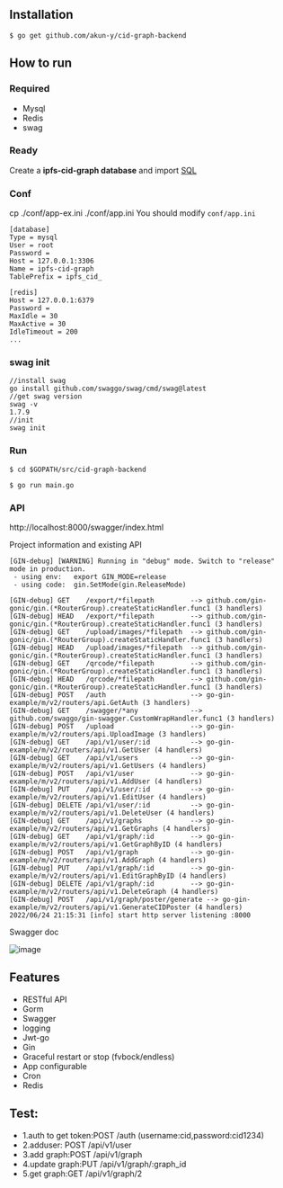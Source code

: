 ## Installation
```
$ go get github.com/akun-y/cid-graph-backend
```

## How to run

### Required

- Mysql
- Redis
- swag

### Ready

Create a **ipfs-cid-graph database** and import [SQL](https://github.com/akun-y/cid-graph-backend/blob/master/docs/sql/blog.sql)

### Conf
cp ./conf/app-ex.ini ./conf/app.ini
You should modify `conf/app.ini`

```
[database]
Type = mysql
User = root
Password =
Host = 127.0.0.1:3306
Name = ipfs-cid-graph
TablePrefix = ipfs_cid_

[redis]
Host = 127.0.0.1:6379
Password =
MaxIdle = 30
MaxActive = 30
IdleTimeout = 200
...
```

### swag init
```
//install swag
go install github.com/swaggo/swag/cmd/swag@latest
//get swag version
swag -v
1.7.9
//init
swag init
```
### Run
```
$ cd $GOPATH/src/cid-graph-backend

$ go run main.go 
```

### API

http://localhost:8000/swagger/index.html

Project information and existing API

```
[GIN-debug] [WARNING] Running in "debug" mode. Switch to "release" mode in production.
 - using env:   export GIN_MODE=release
 - using code:  gin.SetMode(gin.ReleaseMode)

[GIN-debug] GET    /export/*filepath         --> github.com/gin-gonic/gin.(*RouterGroup).createStaticHandler.func1 (3 handlers)
[GIN-debug] HEAD   /export/*filepath         --> github.com/gin-gonic/gin.(*RouterGroup).createStaticHandler.func1 (3 handlers)
[GIN-debug] GET    /upload/images/*filepath  --> github.com/gin-gonic/gin.(*RouterGroup).createStaticHandler.func1 (3 handlers)
[GIN-debug] HEAD   /upload/images/*filepath  --> github.com/gin-gonic/gin.(*RouterGroup).createStaticHandler.func1 (3 handlers)
[GIN-debug] GET    /qrcode/*filepath         --> github.com/gin-gonic/gin.(*RouterGroup).createStaticHandler.func1 (3 handlers)
[GIN-debug] HEAD   /qrcode/*filepath         --> github.com/gin-gonic/gin.(*RouterGroup).createStaticHandler.func1 (3 handlers)
[GIN-debug] POST   /auth                     --> go-gin-example/m/v2/routers/api.GetAuth (3 handlers)
[GIN-debug] GET    /swagger/*any             --> github.com/swaggo/gin-swagger.CustomWrapHandler.func1 (3 handlers)
[GIN-debug] POST   /upload                   --> go-gin-example/m/v2/routers/api.UploadImage (3 handlers)
[GIN-debug] GET    /api/v1/user/:id          --> go-gin-example/m/v2/routers/api/v1.GetUser (4 handlers)
[GIN-debug] GET    /api/v1/users             --> go-gin-example/m/v2/routers/api/v1.GetUsers (4 handlers)
[GIN-debug] POST   /api/v1/user              --> go-gin-example/m/v2/routers/api/v1.AddUser (4 handlers)
[GIN-debug] PUT    /api/v1/user/:id          --> go-gin-example/m/v2/routers/api/v1.EditUser (4 handlers)
[GIN-debug] DELETE /api/v1/user/:id          --> go-gin-example/m/v2/routers/api/v1.DeleteUser (4 handlers)
[GIN-debug] GET    /api/v1/graphs            --> go-gin-example/m/v2/routers/api/v1.GetGraphs (4 handlers)
[GIN-debug] GET    /api/v1/graph/:id         --> go-gin-example/m/v2/routers/api/v1.GetGraphByID (4 handlers)
[GIN-debug] POST   /api/v1/graph             --> go-gin-example/m/v2/routers/api/v1.AddGraph (4 handlers)
[GIN-debug] PUT    /api/v1/graph/:id         --> go-gin-example/m/v2/routers/api/v1.EditGraphByID (4 handlers)
[GIN-debug] DELETE /api/v1/graph/:id         --> go-gin-example/m/v2/routers/api/v1.DeleteGraph (4 handlers)
[GIN-debug] POST   /api/v1/graph/poster/generate --> go-gin-example/m/v2/routers/api/v1.GenerateCIDPoster (4 handlers)
2022/06/24 21:15:31 [info] start http server listening :8000
```
Swagger doc

![image](https://user-images.githubusercontent.com/3693411/175558495-a0649cc5-174b-4727-a57d-1839d8143aaf.png)


## Features

- RESTful API
- Gorm
- Swagger
- logging
- Jwt-go
- Gin
- Graceful restart or stop (fvbock/endless)
- App configurable
- Cron
- Redis

## Test:
 - 1.auth to get token:POST /auth  (username:cid,password:cid1234)
 - 2.adduser: POST /api/v1/user
 - 3.add graph:POST /api/v1/graph
 - 4.update graph:PUT /api/v1/graph/:graph_id
 - 5.get graph:GET /api/v1/graph/2
